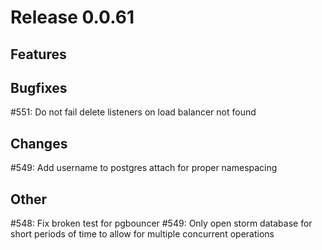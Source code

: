# Release 0.0.61

## Features

## Bugfixes

#551: Do not fail delete listeners on load balancer not found

## Changes

#549: Add username to postgres attach for proper namespacing

## Other

#548: Fix broken test for pgbouncer
#549: Only open storm database for short periods of time to allow for multiple concurrent operations